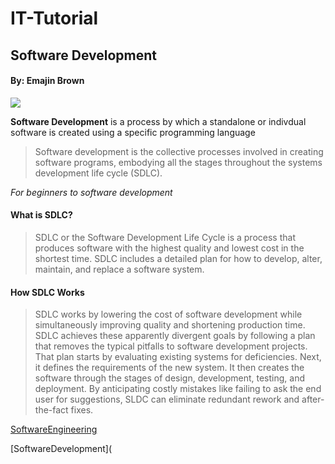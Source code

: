 # IT-Tutorial


## Software Development
#### By: Emajin Brown


![](https://www.technotification.com/wp-content/uploads/2018/04/software-developer-vs-software-engineer-840x500.jpg)

**Software Development** is a process by which a standalone or indivdual software is created using a specific programming language

>Software development is the collective processes involved in creating software programs, embodying all the stages throughout the systems development life cycle (SDLC).

*For beginners to software development*

#### What is SDLC?
>SDLC or the Software Development Life Cycle is a process that produces software with the highest quality and lowest cost in the shortest time. SDLC includes a detailed plan for how to develop, alter, maintain, and replace a software system.

#### How SDLC Works
>SDLC works by lowering the cost of software development while simultaneously improving quality and shortening production time. SDLC achieves these apparently divergent goals by following a plan that removes the typical pitfalls to software development projects. That plan starts by evaluating existing systems for deficiencies. Next, it defines the requirements of the new system. It then creates the software through the stages of design, development, testing, and deployment. By anticipating costly mistakes like failing to ask the end user for suggestions, SLDC can eliminate redundant rework and after-the-fact fixes.

[SoftwareEngineering](https://www.youtube.com/watch?v=O753uuutqH8)

[SoftwareDevelopment](

